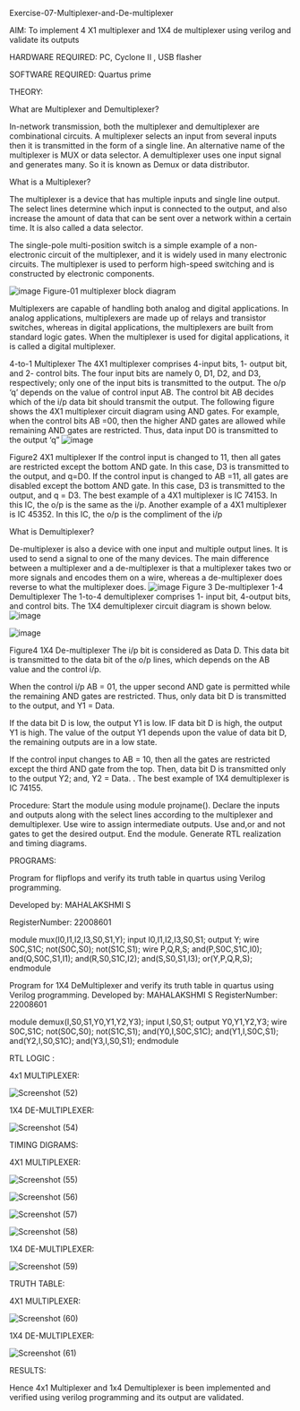 Exercise-07-Multiplexer-and-De-multiplexer

AIM: To implement 4 X1 multiplexer and 1X4 de multiplexer using verilog and validate its outputs

HARDWARE REQUIRED: PC, Cyclone II , USB flasher

SOFTWARE REQUIRED: Quartus prime

THEORY: 

What are Multiplexer and Demultiplexer?

In-network transmission, both the multiplexer and demultiplexer are combinational circuits. A multiplexer selects an input from several inputs then it is transmitted in the form of a single line. An alternative name of the multiplexer is MUX or data selector. A demultiplexer uses one input signal and generates many. So it is known as Demux or data distributor.

What is a Multiplexer?

The multiplexer is a device that has multiple inputs and single line output. The select lines determine which input is connected to the output, and also increase the amount of data that can be sent over a network within a certain time. It is also called a data selector.

The single-pole multi-position switch is a simple example of a non-electronic circuit of the multiplexer, and it is widely used in many electronic circuits. The multiplexer is used to perform high-speed switching and is constructed by electronic components.

![image](https://user-images.githubusercontent.com/36288975/170912485-73c395c7-23c0-4e78-a53d-a2f0d07d9662.png)
          Figure-01 multiplexer block diagram 

Multiplexers are capable of handling both analog and digital applications. In analog applications, multiplexers are made up of relays and transistor switches, whereas in digital applications, the multiplexers are built from standard logic gates. When the multiplexer is used for digital applications, it is called a digital multiplexer.

4-to-1 Multiplexer
The 4X1 multiplexer comprises 4-input bits, 1- output bit, and 2- control bits. The four input bits are namely 0, D1, D2, and D3, respectively; only one of the input bits is transmitted to the output. The o/p ‘q’ depends on the value of control input AB. The control bit AB decides which of the i/p data bit should transmit the output. The following figure shows the 4X1 multiplexer circuit diagram using AND gates. For example, when the control bits AB =00, then the higher AND gates are allowed while remaining AND gates are restricted. Thus, data input D0 is transmitted to the output ‘q”
![image](https://user-images.githubusercontent.com/36288975/170912568-3598c60a-5035-41f3-b0c4-ccedba13aca5.png)


Figure2 4X1 multiplexer 
If the control input is changed to 11, then all gates are restricted except the bottom AND gate. In this case, D3 is transmitted to the output, and q=D0. If the control input is changed to AB =11, all gates are disabled except the bottom AND gate. In this case, D3 is transmitted to the output, and q = D3. The best example of a 4X1 multiplexer is IC 74153. In this IC, the o/p is the same as the i/p. Another example of a 4X1 multiplexer is IC 45352. In this IC, the o/p is the compliment of the i/p


What is Demultiplexer?

De-multiplexer is also a device with one input and multiple output lines. It is used to send a signal to one of the many devices. The main difference between a multiplexer and a de-multiplexer is that a multiplexer takes two or more signals and encodes them on a wire, whereas a de-multiplexer does reverse to what the multiplexer does.
![image](https://user-images.githubusercontent.com/36288975/170912606-a30e4b74-1726-4430-b245-2c3c3d9c232d.png)
Figure 3 De-multiplexer 
1-4 Demultiplexer
The 1-to-4 demultiplexer comprises 1- input bit, 4-output bits, and control bits. The 1X4 demultiplexer circuit diagram is shown below.![image](https://user-images.githubusercontent.com/36288975/170912683-00fb746a-1d45-4023-91d1-3a70b841073c.png)

![image](https://user-images.githubusercontent.com/36288975/170912741-7cbd52af-7e0d-4be3-b5c6-6fb9c4eca7c9.png)

Figure4 1X4 De-multiplexer 
The i/p bit is considered as Data D. This data bit is transmitted to the data bit of the o/p lines, which depends on the AB value and the control i/p.

When the control i/p AB = 01, the upper second AND gate is permitted while the remaining AND gates are restricted. Thus, only data bit D is transmitted to the output, and Y1 = Data.

If the data bit D is low, the output Y1 is low. IF data bit D is high, the output Y1 is high. The value of the output Y1 depends upon the value of data bit D, the remaining outputs are in a low state.

If the control input changes to AB = 10, then all the gates are restricted except the third AND gate from the top. Then, data bit D is transmitted only to the output Y2; and, Y2 = Data. . The best example of 1X4 demultiplexer is IC 74155.

 
 
Procedure:
    Start the module using module projname(). Declare the inputs and outputs along with the select lines according to the multiplexer and demultiplexer. Use wire to assign intermediate outputs. Use and,or and not gates to get the desired output. End the module. Generate RTL realization and timing diagrams.


PROGRAMS:


Program for flipflops  and verify its truth table in quartus using Verilog programming.

Developed by: MAHALAKSHMI S

RegisterNumber: 22008601





module mux(I0,I1,I2,I3,S0,S1,Y);
input I0,I1,I2,I3,S0,S1;
output Y;
wire S0C,S1C;
not(S0C,S0);
not(S1C,S1);
wire P,Q,R,S;
and(P,S0C,S1C,I0);
and(Q,S0C,S1,I1);
and(R,S0,S1C,I2);
and(S,S0,S1,I3);
or(Y,P,Q,R,S);
endmodule





Program for 1X4 DeMultiplexer and verify its truth table in quartus using Verilog programming.
Developed by: MAHALAKSHMI S
RegisterNumber: 22008601


module demux(I,S0,S1,Y0,Y1,Y2,Y3);
input I,S0,S1;
output Y0,Y1,Y2,Y3;
wire S0C,S1C;
not(S0C,S0);
not(S1C,S1);
and(Y0,I,S0C,S1C);
and(Y1,I,S0C,S1);
and(Y2,I,S0,S1C);
and(Y3,I,S0,S1);
endmodule




RTL LOGIC :

4x1 MULTIPLEXER:

![Screenshot (52)](https://user-images.githubusercontent.com/122199968/212891934-dfe28d74-ce3b-442d-99e7-2b4609f7f86f.png)


1X4 DE-MULTIPLEXER:

![Screenshot (54)](https://user-images.githubusercontent.com/122199968/212892182-12abfbde-9b30-48eb-8fcd-28a942e708e5.png)


TIMING DIGRAMS:

4X1 MULTIPLEXER:

![Screenshot (55)](https://user-images.githubusercontent.com/122199968/212892455-ed8920b4-5daf-4c30-98cf-b984c90cab6e.png)

![Screenshot (56)](https://user-images.githubusercontent.com/122199968/212892598-79ac0811-28a6-44f7-8e05-57e140c56cbe.png)

![Screenshot (57)](https://user-images.githubusercontent.com/122199968/212892784-6c18409d-7896-4c7b-b99e-3c356d237bed.png)

![Screenshot (58)](https://user-images.githubusercontent.com/122199968/212892926-6289eefc-0491-47fc-81be-ff53a64717c5.png)


1X4 DE-MULTIPLEXER:

![Screenshot (59)](https://user-images.githubusercontent.com/122199968/212893287-4d1efff2-0937-458e-a823-0312fe0bd222.png)

TRUTH TABLE:

4X1 MULTIPLEXER:

![Screenshot (60)](https://user-images.githubusercontent.com/122199968/212893574-44b59061-a0b9-4afe-9f5a-0a204f6dcabf.png)

1X4 DE-MULTIPLEXER:

![Screenshot (61)](https://user-images.githubusercontent.com/122199968/212893855-bb402ef0-1191-41b9-9b46-aea5567b0cfa.png)




RESULTS:

Hence 4x1 Multiplexer and 1x4 Demultiplexer is been implemented and verified using verilog programming and its output are validated.



